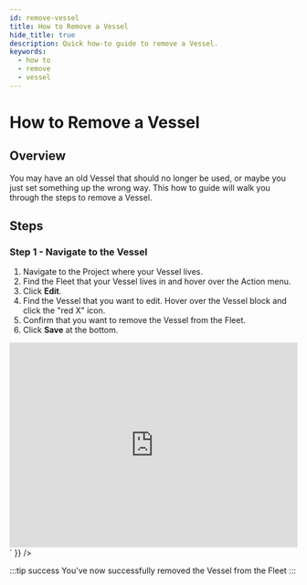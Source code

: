 ```yaml
---
id: remove-vessel
title: How to Remove a Vessel
hide_title: true
description: Quick how-to guide to remove a Vessel.
keywords:
  - how to
  - remove
  - vessel
---
```


# How to Remove a Vessel

## Overview

You may have an old Vessel that should no longer be used, or maybe you just set something up the wrong way. This how to guide will walk you through the steps to remove a Vessel.

## Steps

### Step 1 - Navigate to the Vessel
1. Navigate to the Project where your Vessel lives.
2. Find the Fleet that your Vessel lives in and hover over the Action menu.
3. Click **Edit**.
4. Find the Vessel that you want to edit. Hover over the Vessel block and click the "red X" icon.
5. Confirm that you want to remove the Vessel from the Fleet.
6. Click **Save** at the bottom.

<div dangerouslySetInnerHTML={{ __html: `<div style="position: relative; padding-bottom: calc(63.141278610891874% + 41px); height: 0;"><iframe src="https://demo.arcade.software/dxTdsYigIHOeA1RZm47o?embed" frameborder="0" loading="lazy" webkitallowfullscreen mozallowfullscreen allowfullscreen style="position: absolute; top: 0; left: 0; width: 100%; height: 100%;color-scheme: light;" title="How to Remove a Vessel"></iframe></div>` }} />


:::tip success
You've now successfully removed the Vessel from the Fleet
:::
